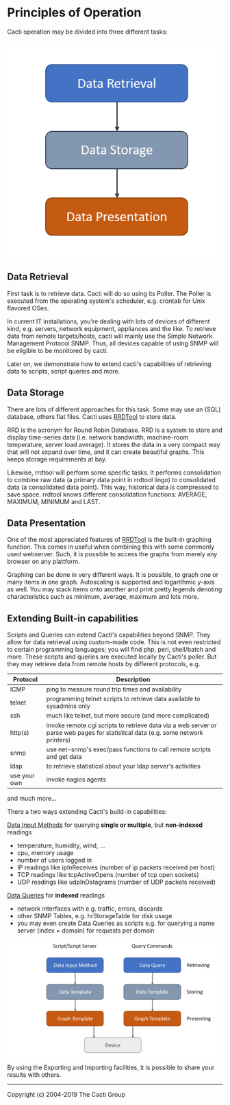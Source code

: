 # Principles of Operation

Cacti operation may be divided into three different tasks:

![Principles of Operation](images/principles_of_operation.png)

## Data Retrieval

First task is to retrieve data. Cacti will do so using its Poller. The Poller
is executed from the operating system's scheduler, e.g. crontab for Unix
flavored OSes.

In current IT installations, you're dealing with lots of devices of different
kind, e.g. servers, network equipment, appliances and the like. To retrieve
data from remote targets/hosts, cacti will mainly use the Simple Network
Management Protocol SNMP. Thus, all devices capable of using SNMP will be
eligible to be monitored by cacti.

Later on, we demonstrate how to extend cacti's capabilities of retrieving data
to scripts, script queries and more.

## Data Storage

There are lots of different approaches for this task. Some may use an (SQL)
database, others flat files. Cacti uses [RRDTool](http://www.rrdtool.org/) to
store data.

RRD is the acronym for Round Robin Database. RRD is a system to store and
display time-series data (i.e. network bandwidth, machine-room temperature,
server load average). It stores the data in a very compact way that will not
expand over time, and it can create beautiful graphs. This keeps storage
requirements at bay.

Likewise, rrdtool will perform some specific tasks. It performs consolidation
to combine raw data (a primary data point in rrdtool lingo) to consolidated
data (a consolidated data point). This way, historical data is compressed to
save space. rrdtool knows different consolidation functions: AVERAGE, MAXIMUM,
MINIMUM and LAST.

## Data Presentation

One of the most appreciated features of [RRDTool](http://www.rrdtool.org/) is
the built-in graphing function. This comes in useful when combining this with
some commonly used webserver. Such, it is possible to access the graphs from
merely any browser on any plattform.

Graphing can be done in very different ways. It is possible, to graph one or
many items in one graph. Autoscaling is supported and logarithmic y-axis as
well. You may stack items onto another and print pretty legends denoting
characteristics such as minimum, average, maximum and lots more.

## Extending Built-in capabilities

Scripts and Queries can extend Cacti's capabilities beyond SNMP. They allow for
data retrieval using custom-made code. This is not even restricted to certain
programming languages; you will find php, perl, shell/batch and more. These
scripts and queries are executed locally by Cacti's poller. But they may
retrieve data from remote hosts by different protocols, e.g.

Protocol | Description
--- | ---
ICMP | ping to measure round trip times and availability
telnet | programming telnet scripts to retrieve data available to sysadmins only
ssh | much like telnet, but more secure (and more complicated)
http(s) | invoke remote cgi scripts to retrieve data via a web server or parse web pages for statistical data (e.g. some network printers)
snmp | use net-snmp's exec/pass functions to call remote scripts and get data
ldap | to retrieve statistical about your ldap server's activities
use your own | invoke nagios agents

and much more...

There a two ways extending Cacti's build-in capabilities:

[Data Input Methods](Data-Input-Methods.md) for querying **single or
multiple**, but **non-indexed** readings

- temperature, humidity, wind, ...
- cpu, memory usage
- number of users logged in
- IP readings like ipInReceives (number of ip packets received per host)
- TCP readings like tcpActiveOpens (number of tcp open sockets)
- UDP readings like udpInDatagrams (number of UDP packets received)

[Data Queries](Data-Queries.md) for **indexed** readings

- network interfaces with e.g. traffic, errors, discards
- other SNMP Tables, e.g. hrStorageTable for disk usage
- you may even create Data Queries as scripts e.g. for querying a
 name server (index = domain) for requests per domain

![Basic Principle of Operation for Data Input Method & Data Query](images/data-input-method-and-query.png)

By using the Exporting and Importing facilities, it is possible to share your
results with others.

---
Copyright (c) 2004-2019 The Cacti Group
